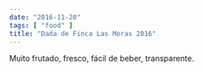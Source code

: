 ```yaml
---
date: "2016-11-20"
tags: [ "food" ]
title: "Dada de Finca Las Moras 2016"
---
```

Muito frutado, fresco, fácil de beber, transparente.
